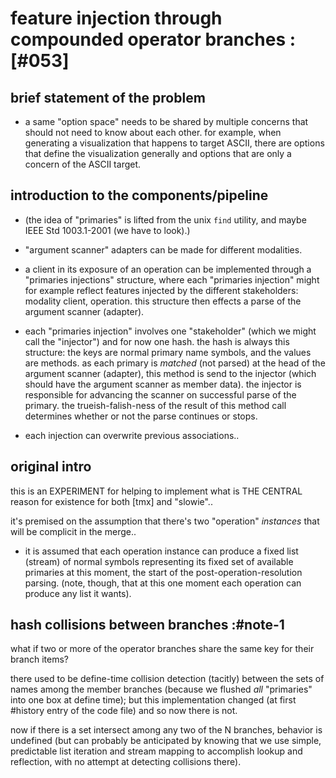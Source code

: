 # feature injection through compounded operator branches :[#053]


## brief statement of the problem

  - a same "option space" needs to be shared by multiple concerns
    that should not need to know about each other. for example, when
    generating a visualization that happens to target ASCII, there are
    options that define the visualization generally and options that are
    only a concern of the ASCII target.




## introduction to the components/pipeline

  - (the idea of "primaries" is lifted from the unix `find` utility,
    and maybe IEEE Std 1003.1-2001 (we have to look).)

  - "argument scanner" adapters can be made for different modalities.

  - a client in its exposure of an operation can be implemented through
    a "primaries injections" structure, where each "primaries injection"
    might for example reflect features injected by the different
    stakeholders: modality client, operation. this structure then
    effects a parse of the argument scanner (adapter).

  - each "primaries injection" involves one "stakeholder" (which we might
    call the "injector") and for now one hash. the hash is always this
    structure: the keys are normal primary name symbols, and the values are
    methods. as each primary is *matched* (not parsed) at the head of the
    argument scanner (adapter), this method is send to the injector
    (which should have the argument scanner as member data). the injector
    is responsible for advancing the scanner on successful parse of the
    primary. the trueish-falish-ness of the result of this method call
    determines whether or not the parse continues or stops.

  - each injection can overwrite previous associations..





## original intro

this is an EXPERIMENT for helping to implement what is THE CENTRAL reason
for existence for both [tmx] and "slowie"..

it's premised on the assumption that there's two "operation" *instances*
that will be complicit in the merge..

  - it is assumed that each operation instance can produce a fixed list
    (stream) of normal symbols representing its fixed set of available
    primaries at this moment, the start of the post-operation-resolution
    parsing. (note, though, that at this one moment each operation can
    produce any list it wants).




## hash collisions between branches :#note-1

what if two or more of the operator branches share the same key for
their branch items?

there used to be define-time collision detection (tacitly) between
the sets of names among the member branches (because we flushed *all*
"primaries" into one box at define time); but this implementation
changed (at first #history entry of the code file) and so now there
is not.

now if there is a set intersect among any two of the N branches,
behavior is undefined (but can probably be anticipated by knowing
that we use simple, predictable list iteration and stream mapping
to accomplish lookup and reflection, with no attempt at detecting
collisions there).
